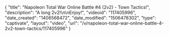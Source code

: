 {
    "title": "Napoleon  Total War Online Battle #4 (2v2) - Town Tactics!",
    "description": "A long 2v2!\n\nEnjoy!",
    "videoid": "117405996",
    "date_created": "1406568472",
    "date_modified": "1506478302",
    "type": "captivate",
    "layout": "video",
    "url": "\/v\/napoleon-total-war-online-battle-4-2v2-town-tactics\/117405996"
}